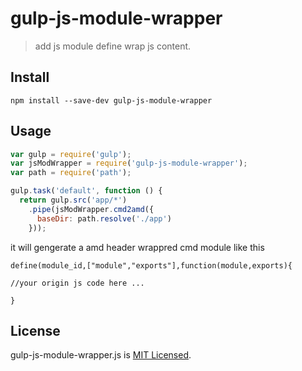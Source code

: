 gulp-js-module-wrapper
==============

> add js module define wrap js content.

## Install
```
npm install --save-dev gulp-js-module-wrapper
```

## Usage

```js
var gulp = require('gulp');
var jsModWrapper = require('gulp-js-module-wrapper');
var path = require('path');

gulp.task('default', function () {
  return gulp.src('app/*')
    .pipe(jsModWrapper.cmd2amd({
      baseDir: path.resolve('./app')
    }));
```

it will gengerate a amd header wrappred cmd module like this
```
define(module_id,["module","exports"],function(module,exports){

//your origin js code here ...

}
```

## License

gulp-js-module-wrapper.js is [MIT Licensed](./LICENSE.md).